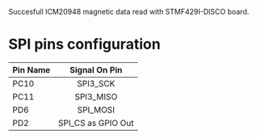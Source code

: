 Succesfull ICM20948 magnetic data read with STMF429I-DISCO board.

# SPI pins configuration

| Pin Name      |Signal On Pin  | 
| ------------- |:-------------:|
| PC10          | SPI3_SCK      |
| PC11          | SPI3_MISO     |
| PD6           | SPI_MOSI      | 
| PD2           | SPI_CS as GPIO Out      |
